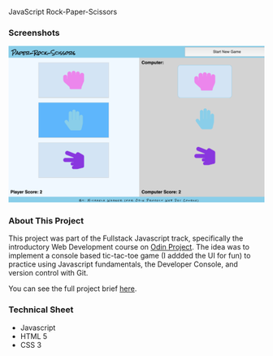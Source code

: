 JavaScript Rock-Paper-Scissors

<h3>Screenshots</h3>
<img src="GameInterface.png">

<h3>About This Project</h3>

<p>This project was part of the Fullstack Javascript track, specifically the introductory Web Development course on <a href="https://www.theodinproject.com/">Odin Project</a>. The idea was to implement a console based tic-tac-toe game (I addded the UI for fun) to practice using Javascript fundamentals, the Developer Console, and version control with Git. 
</p>
<p>You can see the full project brief <a href="https://www.theodinproject.com/courses/web-development-101/lessons/rock-paper-scissors">here</a>.</p>

<h3>Technical Sheet</h3>
<ul>
  <li>Javascript</li>
  <li>HTML 5</li>
  <li>CSS 3</li>
</ul>







